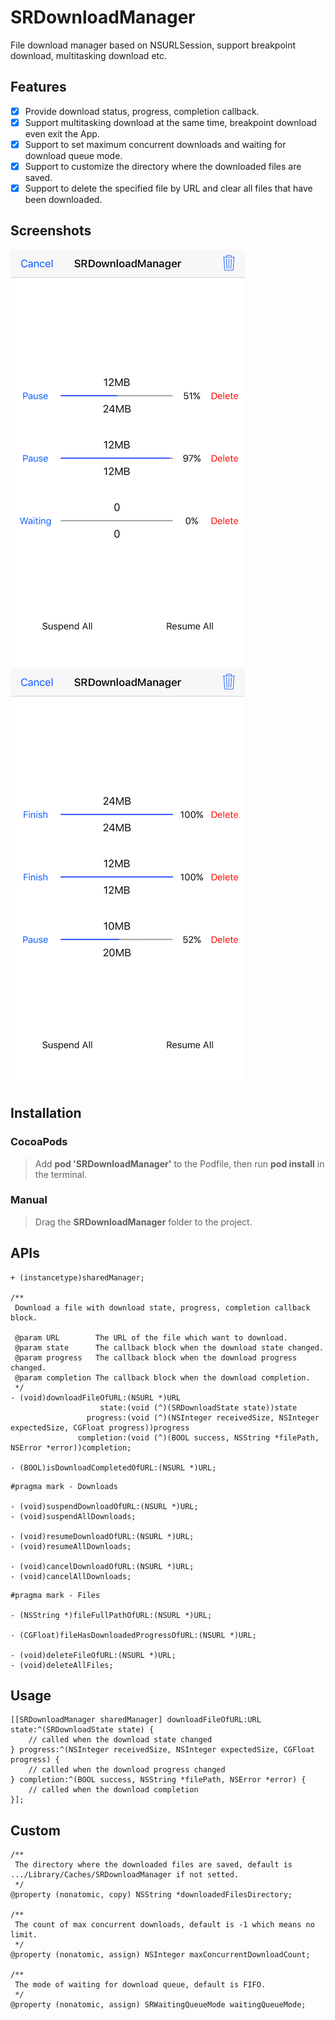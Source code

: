 # SRDownloadManager

File download manager based on NSURLSession, support breakpoint download, multitasking download etc.

## Features

* [x] Provide download status, progress, completion callback.
* [x] Support multitasking download at the same time, breakpoint download even exit the App.
* [x] Support to set maximum concurrent downloads and waiting for download queue mode.
* [x] Support to customize the directory where the downloaded files are saved.
* [x] Support to delete the specified file by URL and clear all files that have been downloaded.

## Screenshots

![image](./screenshot1.png) ![image](./screenshot2.png)

## Installation

### CocoaPods
> Add **pod 'SRDownloadManager'** to the Podfile, then run **pod install** in the terminal.

### Manual
> Drag the **SRDownloadManager** folder to the project.

## APIs

````objc
+ (instancetype)sharedManager;

/**
 Download a file with download state, progress, completion callback block.

 @param URL        The URL of the file which want to download.
 @param state      The callback block when the download state changed.
 @param progress   The callback block when the download progress changed.
 @param completion The callback block when the download completion.
 */
- (void)downloadFileOfURL:(NSURL *)URL
                    state:(void (^)(SRDownloadState state))state
                 progress:(void (^)(NSInteger receivedSize, NSInteger expectedSize, CGFloat progress))progress
               completion:(void (^)(BOOL success, NSString *filePath, NSError *error))completion;

- (BOOL)isDownloadCompletedOfURL:(NSURL *)URL;
````

````objc
#pragma mark - Downloads

- (void)suspendDownloadOfURL:(NSURL *)URL;
- (void)suspendAllDownloads;

- (void)resumeDownloadOfURL:(NSURL *)URL;
- (void)resumeAllDownloads;

- (void)cancelDownloadOfURL:(NSURL *)URL;
- (void)cancelAllDownloads;
````

````objc
#pragma mark - Files

- (NSString *)fileFullPathOfURL:(NSURL *)URL;

- (CGFloat)fileHasDownloadedProgressOfURL:(NSURL *)URL;

- (void)deleteFileOfURL:(NSURL *)URL;
- (void)deleteAllFiles;
````

## Usage

````objc
[[SRDownloadManager sharedManager] downloadFileOfURL:URL state:^(SRDownloadState state) {
    // called when the download state changed
} progress:^(NSInteger receivedSize, NSInteger expectedSize, CGFloat progress) {
    // called when the download progress changed
} completion:^(BOOL success, NSString *filePath, NSError *error) {
    // called when the download completion
}];
````

## Custom

````objc
/**
 The directory where the downloaded files are saved, default is .../Library/Caches/SRDownloadManager if not setted.
 */
@property (nonatomic, copy) NSString *downloadedFilesDirectory;

/**
 The count of max concurrent downloads, default is -1 which means no limit.
 */
@property (nonatomic, assign) NSInteger maxConcurrentDownloadCount;

/**
 The mode of waiting for download queue, default is FIFO.
 */
@property (nonatomic, assign) SRWaitingQueueMode waitingQueueMode;
````